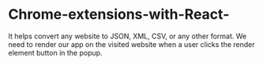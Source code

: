 # Chrome-extensions-with-React-
It helps convert any website to JSON, XML, CSV, or any other format. We need to render our app on the visited website when a user clicks the render element button in the popup.
